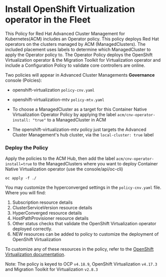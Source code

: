 # Install OpenShift Virtualization operator in the Fleet

This Policy for Red Hat Advanced Cluster Management for Kubernetes(ACM) includes an Operator policy. This policy deploys Red Hat operators on the clusters managed by ACM (ManagedClusters). The included placement uses labels to determine which ManagedCluster to apply the Operator policy to. The Operator Policy deploys the OpenShift Virtualization operator & the Migration Toolkit for Virtualization operator and include a Configuration Policy to validate core controllers are online.

Two policies will appear in Advanced Cluster Managements **Governance** console (Polcies):
* openshift-virtualization `policy-cnv.yaml`
* openshift-virtualization-mtv  `policy-mtv.yaml`

* To choose a ManagedCluster as a target for this Container Native Virtualization Operator Policy by applying the label `acm/cnv-operator-install: "true"` to a ManagedCluster in ACM
* The openshift-virtualization-mtv policy just targets the Advanced Cluster Management's hub cluster, via the `local-cluster: true` label

### Deploy the Policy
Apply the policies to the ACM Hub, then add the label `acm/cnv-operator-install=true` to the ManagedClusters where you want to deploy Container Native Virtualization operator (use the console/api/oc-cli)
```
oc apply -f ./
```

You may customize the hyperconverged settings in the `policy-cnv.yaml` file. Where you will find:
  1. Subscription resource details
  2. ClusterServiceVersion resource details
  3. HyperConverged resource details
  4. HostPathProvisioner resource details
  5. Other status checks that validate the OpenShift Virtualization operator deployed correctly.
  6. NEW resources can be added to policy to customize the deployment of OpenShift Virtualization

To customize any of these resources in the policy, refer to the [OpenShift Virtualization documentation](https://docs.openshift.com/container-platform/4.17/virt/install/installing-virt.html#virt-subscribing-cli_installing-virt).

Note: The policy is keyed to OCP `v4.18.9`, OpenShift Virtualization `v4.17.3` and Migration Toolkit for Virtualization `v2.8.3`
